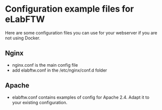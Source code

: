 # Configuration example files for eLabFTW

Here are some configuration files you can use for your webserver if you are not using Docker.

## Nginx

* nginx.conf is the main config file
* add elabftw.conf in the /etc/nginx/conf.d folder

## Apache

* elabftw.conf contains examples of config for Apache 2.4. Adapt it to your existing configuration.
